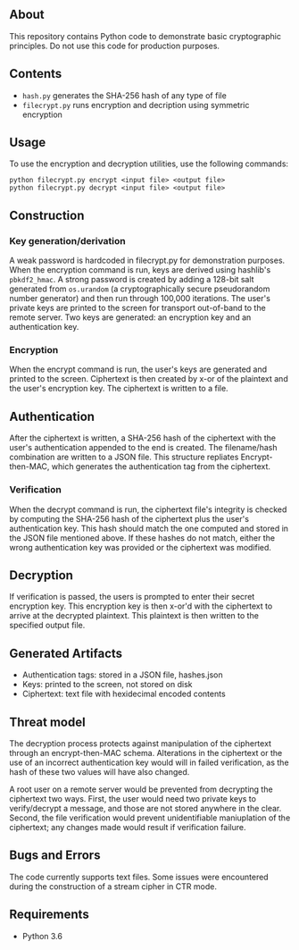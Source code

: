 ## About
This repository contains Python code to demonstrate basic cryptographic principles. Do not use this code for production purposes.

## Contents
- `hash.py` generates the SHA-256 hash of any type of file
- `filecrypt.py` runs encryption and decription using symmetric encryption


## Usage
To use the encryption and decryption utilities, use the following commands:
```
python filecrypt.py encrypt <input file> <output file>
python filecrypt.py decrypt <input file> <output file>
```
## Construction
### Key generation/derivation
A weak password is hardcoded in filecrypt.py for demonstration purposes. When the encryption command is run, keys are derived using hashlib's `pbkdf2_hmac`. A strong password is created by adding a 128-bit salt generated from `os.urandom` (a cryptographically secure pseudorandom number generator) and then run through 100,000 iterations. The user's private keys are printed to the screen for transport out-of-band to the remote server. Two keys are generated: an encryption key and an authentication key.

### Encryption
When the encrypt command is run, the user's keys are generated and printed to the screen. Ciphertext is then created by x-or of the plaintext and the user's encryption key. The ciphertext is written to a file.

## Authentication
After the ciphertext is written, a SHA-256 hash of the ciphertext with the user's authentication appended to the end is created. The filename/hash combination are written to a JSON file. This structure repliates Encrypt-then-MAC, which generates the authentication tag from the ciphertext.

### Verification
When the decrypt command is run, the ciphertext file's integrity is checked by computing the SHA-256 hash of the ciphertext plus the user's authentication key. This hash should match the one computed and stored in the JSON file mentioned above. If these hashes do not match, either the wrong authentication key was provided or the ciphertext was modified.

## Decryption
If verification is passed, the users is prompted to enter their secret encryption key. This encryption key is then x-or'd with the ciphertext to arrive at the decrypted plaintext. This plaintext is then written to the specified output file.

## Generated Artifacts
- Authentication tags: stored in a JSON file, hashes.json
- Keys: printed to the screen, not stored on disk
- Ciphertext: text file with hexidecimal encoded contents


## Threat model
The decryption process protects against manipulation of the ciphertext through an encrypt-then-MAC schema. Alterations in the ciphertext or the use of an incorrect authentication key would will in failed verification, as the hash of these two values will have also changed. 

A root user on a remote server would be prevented from decrypting the ciphertext two ways. First, the user would need two private keys to verify/decrypt a message, and those are not stored anywhere in the clear. Second, the file verification would prevent unidentifiable maniuplation of the ciphertext; any changes made would result if verification failure.



## Bugs and Errors
The code currently supports text files. Some issues were encountered during the construction of a stream cipher in CTR mode.

## Requirements
- Python 3.6

